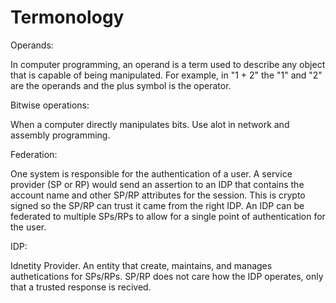 # Termonology

Operands: 

   In computer programming, an operand is a term used to describe any object that is capable of being manipulated. For example, in "1 + 2" the "1" and "2" are the operands and the plus symbol is the operator.
     

Bitwise operations: 

  When a computer directly manipulates bits. Use alot in network and assembly programming.

Federation: 
    
   One system is responsible for the authentication of a user. A service provider (SP or RP) would send an assertion to an IDP that contains the account name and other SP/RP attributes for the session. This is crypto signed so the SP/RP can trust it came from the right IDP. An IDP can be federated to multiple SPs/RPs to allow for a single point of authentication for the user.
    
 IDP: 
 
   Idnetity Provider. An entity that create, maintains, and manages authetications for SPs/RPs. SP/RP does not care how the IDP operates, only that a trusted response is recived. 


   
